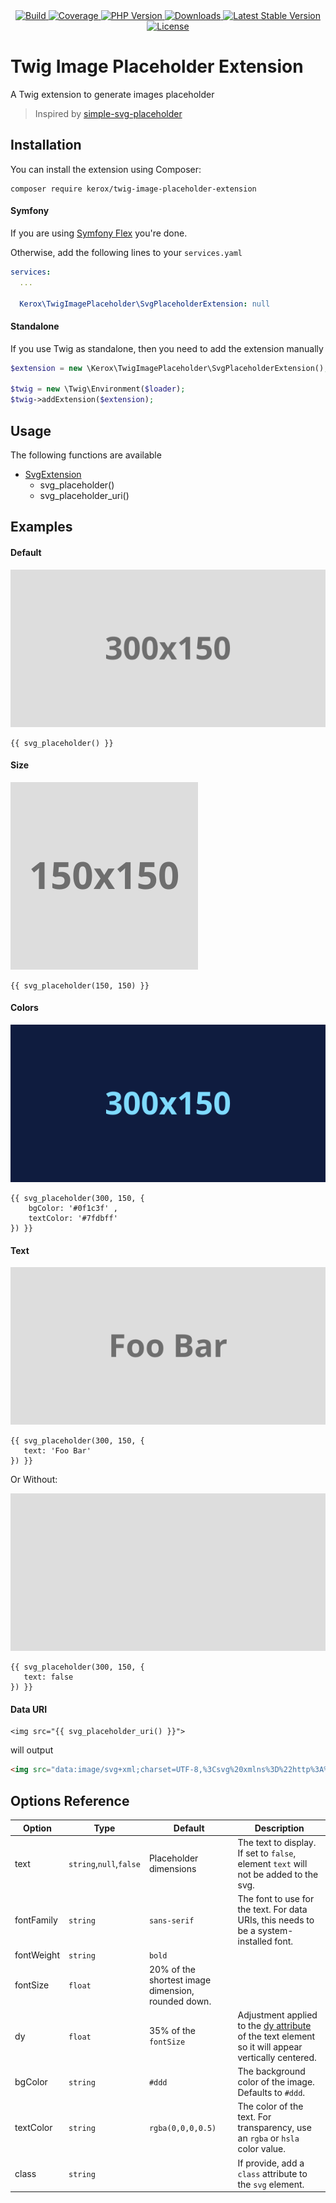 <div align="center">
    <a href="https://github.com/ker0x/twig-image-placeholder-extension/actions" title="Build">
        <img src="https://img.shields.io/github/workflow/status/ker0x/twig-image-placeholder-extension/ci?style=for-the-badge" alt="Build">
    </a>
    <a href="https://codecov.io/gh/ker0x/twig-image-placeholder-extension/" title="Coverage">
        <img src="https://img.shields.io/codecov/c/gh/ker0x/twig-image-placeholder-extension?style=for-the-badge" alt="Coverage">
    </a>
    <a href="https://php.net" title="PHP Version">
        <img src="https://img.shields.io/badge/php-%3E%3D%207.2-8892BF.svg?style=for-the-badge" alt="PHP Version">
    </a>
    <a href="https://packagist.org/packages/kerox/twig-image-placeholder-extension" title="Downloads">
        <img src="https://img.shields.io/packagist/dt/kerox/twig-image-placeholder-extension.svg?style=for-the-badge" alt="Downloads">
    </a>
    <a href="https://packagist.org/packages/kerox/twig-image-placeholder-extension" title="Latest Stable Version">
        <img src="https://img.shields.io/packagist/v/kerox/twig-image-placeholder-extension.svg?style=for-the-badge" alt="Latest Stable Version">
    </a>
    <a href="https://packagist.org/packages/kerox/twig-image-placeholder-extension" title="License">
        <img src="https://img.shields.io/packagist/l/kerox/twig-image-placeholder-extension.svg?style=for-the-badge" alt="License">
    </a>
</div>

# Twig Image Placeholder Extension

A Twig extension to generate images placeholder

> Inspired by [simple-svg-placeholder](https://github.com/cloudfour/simple-svg-placeholder)

## Installation

You can install the extension using Composer:

```
composer require kerox/twig-image-placeholder-extension
```

#### Symfony

If you are using [Symfony Flex](https://flex.symfony.com/) you're done.

Otherwise, add the following lines to your `services.yaml`

```yaml
services:
  ...

  Kerox\TwigImagePlaceholder\SvgPlaceholderExtension: null
```

#### Standalone

If you use Twig as standalone, then you need to add the extension manually

```php
$extension = new \Kerox\TwigImagePlaceholder\SvgPlaceholderExtension();

$twig = new \Twig\Environment($loader);
$twig->addExtension($extension);
```

## Usage

The following functions are available

* [SvgExtension](./src/SvgPlaceholderExtension.php)
    * svg_placeholder()
    * svg_placeholder_uri()

## Examples

#### Default

![](./examples/default.svg?sanitize=true)

```twig
{{ svg_placeholder() }}
```

#### Size

![](./examples/size.svg?sanitize=true)

```twig
{{ svg_placeholder(150, 150) }}
```

#### Colors

![](./examples/colors.svg?sanitize=true)

```twig
{{ svg_placeholder(300, 150, {
    bgColor: '#0f1c3f' , 
    textColor: '#7fdbff'
}) }}
```

#### Text

![](./examples/text.svg?sanitize=true)

```twig
{{ svg_placeholder(300, 150, {
   text: 'Foo Bar'
}) }}
```

Or Without:

![](./examples/notext.svg?sanitize=true)

```twig
{{ svg_placeholder(300, 150, {
   text: false
}) }}
```

#### Data URI

```twig
<img src="{{ svg_placeholder_uri() }}">
```

will output

```html
<img src="data:image/svg+xml;charset=UTF-8,%3Csvg%20xmlns%3D%22http%3A%2F%2Fwww.w3.org%2F2000%2Fsvg%22%20width%3D%22300%22%20height%3D%22150%22%20viewBox%3D%220%200%20300%20150%22%3E%3Crect%20fill%3D%22%23ddd%22%20width%3D%22300%22%20height%3D%22150%22%3E%3C%2Frect%3E%3Ctext%20fill%3D%22rgba%280%2C0%2C0%2C0.5%29%22%20font-family%3D%22sans-serif%22%20font-size%3D%2230%22%20font-weight%3D%22bold%22%20dy%3D%2210.5%22%20x%3D%2250%25%22%20y%3D%2250%25%22%20text-anchor%3D%22middle%22%3E300x150%3C%2Ftext%3E%3C%2Fsvg%3E">
```

## Options Reference

| Option     | Type                    | Default                                            | Description |
| ---------- | ----------------------- | -------------------------------------------------- | ----------- |
| text       | `string`,`null`,`false` | Placeholder dimensions                             | The text to display. If set to `false`, element `text` will not be added to the svg.  |
| fontFamily | `string`                | `sans-serif`                                       | The font to use for the text. For data URIs, this needs to be a system-installed font. |
| fontWeight | `string`                | `bold`                                             | |
| fontSize   | `float`                 | 20% of the shortest image dimension, rounded down. | |
| dy         | `float`                 | 35% of the `fontSize`                              | Adjustment applied to the [dy attribute](https://developer.mozilla.org/en-US/docs/Web/SVG/Attribute/dy) of the text element so it will appear vertically centered. |
| bgColor    | `string`                | `#ddd`                                             | The background color of the image. Defaults to `#ddd`. |
| textColor  | `string`                | `rgba(0,0,0,0.5)`                                  | The color of the text. For transparency, use an `rgba` or `hsla` color value. |
| class      | `string`                |                                                    | If provide, add a `class` attribute to the `svg` element.
